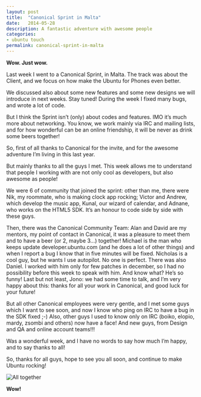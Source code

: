 ```yaml
---
layout: post
title:  "Canonical Sprint in Malta"
date:   2014-05-28
description: A fantastic adventure with awesome people
categories:
- ubuntu touch
permalink: canonical-sprint-in-malta
---
```


**Wow. Just wow.**

Last week I went to a Canonical Sprint, in Malta. The track was about the
Client, and we focus on how make the Ubuntu for Phones even better.

We discussed also about some new features and some new designs we will introduce
 in next weeks. Stay tuned! During the week I fixed many bugs, and wrote a lot
 of code.

But I think the Sprint isn’t (only) about codes and features. IMO it’s much more
 about networking. You know, we work mainly via IRC and mailing lists, and for
 how wonderful can be an online friendship, it will be never as drink some beers
  together!

So, first of all thanks to Canonical for the invite, and for the awesome
adventure I’m living in this last year.

But mainly thanks to all the guys I met. This week allows me to understand
that people I working with are not only cool as developers, but also awesome
as people!

We were 6 of community that joined the sprint: other than me, there were Nik,
my roommate, who is making clock app rocking; Victor and Andrew, which develop
the music app, Kunal, our wizard of calendar, and Adnane, who works on the
HTML5 SDK. It’s an honour to code side by side with these guys.

Then, there was the Canonical Community Team: Alan and David are my mentors,
my point of contact in Canonical, it was a pleasure to meet them and to have
a beer (or 2, maybe 3…) together! Michael is the man who keeps update
developer.ubuntu.com (and he does a lot of other things) and when I report a
bug I know that in five minutes will be fixed. Nicholas is a cool guy, but he
wants I use autopilot. No one is perfect. There was also Daniel. I worked with
him only for few patches in december, so I had no possibility before this week
to speak with him. And know what? He’s so funny! Last but not least, Jono: we
had some time to talk, and I’m very happy about this: thanks for all your work
in Canonical, and good luck for your future!

But all other Canonical employees were very gentle, and I met some guys which
I want to see soon, and now I know who ping on IRC to have a bug in the SDK
fixed ;-)
Also, other guys I used to know only on IRC (boiko, elopio, mardy, zsombi and
others) now have a face! And new guys, from Design and QA and online account
teams!!!

Was a wonderful week, and I have no words to say how much I’m happy, and to say
thanks to all!

So, thanks for all guys, hope to see you all soon, and continue to make
Ubuntu rocking!

![All together](http://img.rpadovani.com/posts/maltasprint.jpg)

**Wow!**
